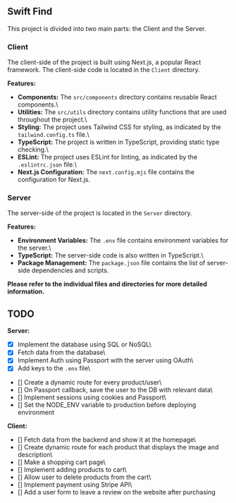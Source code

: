## Swift Find

This project is divided into two main parts: the Client and the Server.

### Client

The client-side of the project is built using Next.js, a popular React framework. The client-side code is located in the `Client` directory.

**Features:**

* **Components:** The `src/components` directory contains reusable React components.\
* **Utilities:** The `src/utils` directory contains utility functions that are used throughout the project.\
* **Styling:** The project uses Tailwind CSS for styling, as indicated by the `tailwind.config.ts` file.\
* **TypeScript:** The project is written in TypeScript, providing static type checking.\
* **ESLint:** The project uses ESLint for linting, as indicated by the `.eslintrc.json` file.\
* **Next.js Configuration:** The `next.config.mjs` file contains the configuration for Next.js.

### Server

The server-side of the project is located in the `Server` directory.

**Features:**

* **Environment Variables:** The `.env` file contains environment variables for the server.\
* **TypeScript:** The server-side code is also written in TypeScript.\
* **Package Management:** The `package.json` file contains the list of server-side dependencies and scripts.

**Please refer to the individual files and directories for more detailed information.**

## TODO

**Server:**

* [x] Implement the database using SQL or NoSQL\
* [x] Fetch data from the database\
* [x] Implement Auth using Passport with the server using OAuth\
* [x] Add keys to the `.env` file\
* [] Create a dynamic route for every product/user\
* [] On Passport callback, save the user to the DB with relevant data\
* [] Implement sessions using cookies and Passport\
* [] Set the NODE_ENV variable to production before deploying environment

**Client:**

* [] Fetch data from the backend and show it at the homepage\
* [] Create dynamic route for each product that displays the image and description\
* [] Make a shopping cart page\
* [] Implement adding products to cart\
* [] Allow user to delete products from the cart\
* [] Implement payment using Stripe API\
* [] Add a user form to leave a review on the website after purchasing
